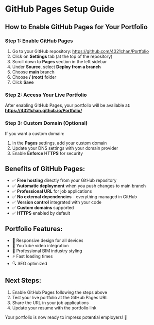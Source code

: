 # GitHub Pages Setup Guide

## How to Enable GitHub Pages for Your Portfolio

### Step 1: Enable GitHub Pages
1. Go to your GitHub repository: https://github.com/4321chan/Portfolio
2. Click on **Settings** tab (at the top of the repository)
3. Scroll down to **Pages** section in the left sidebar
4. Under **Source**, select **Deploy from a branch**
5. Choose **main** branch
6. Choose **/ (root)** folder
7. Click **Save**

### Step 2: Access Your Live Portfolio
After enabling GitHub Pages, your portfolio will be available at:
**https://4321chan.github.io/Portfolio/**

### Step 3: Custom Domain (Optional)
If you want a custom domain:
1. In the **Pages** settings, add your custom domain
2. Update your DNS settings with your domain provider
3. Enable **Enforce HTTPS** for security

## Benefits of GitHub Pages:
- ✅ **Free hosting** directly from your GitHub repository
- ✅ **Automatic deployment** when you push changes to main branch
- ✅ **Professional URL** for job applications
- ✅ **No external dependencies** - everything managed in GitHub
- ✅ **Version control** integrated with your code
- ✅ **Custom domains** supported
- ✅ **HTTPS** enabled by default

## Portfolio Features:
- 📱 Responsive design for all devices
- 🎥 YouTube video integration
- 🎨 Professional BIM industry styling
- ⚡ Fast loading times
- 🔍 SEO optimized

## Next Steps:
1. Enable GitHub Pages following the steps above
2. Test your live portfolio at the GitHub Pages URL
3. Share the URL in your job applications
4. Update your resume with the portfolio link

Your portfolio is now ready to impress potential employers! 🚀
